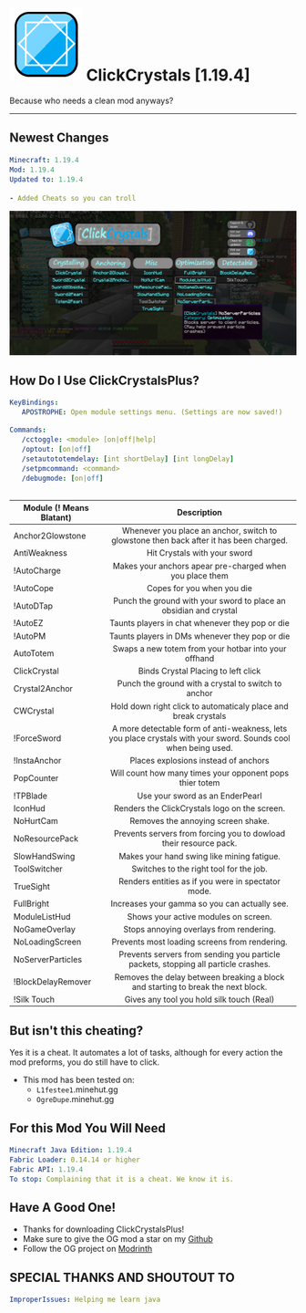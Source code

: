 
# ![ICON](https://github.com/ItziSpyder/ClickCrystals/blob/main/src/main/resources/assets/clickcrystals/icon.png) ClickCrystals [1.19.4]
Because who needs a clean mod anyways?

---------------------------------------------------------------

## Newest Changes
```yml
Minecraft: 1.19.4
Mod: 1.19.4
Updated to: 1.19.4

- Added Cheats so you can troll
```
![demo-menu](./assets/image/demo-menu.png)

## How Do I Use ClickCrystalsPlus?
```yml
KeyBindings:
   APOSTROPHE: Open module settings menu. (Settings are now saved!)
```
```yml
Commands:
   /cctoggle: <module> [on|off|help]
   /optout: [on|off]
   /setautototemdelay: [int shortDelay] [int longDelay]
   /setpmcommand: <command>
   /debugmode: [on|off]
   
```
|  Module (! Means Blatant)  | Description |
| ------------- |:-------------:|
|Anchor2Glowstone|Whenever you place an anchor, switch to glowstone then back after it has been charged.|
|AntiWeakness|Hit Crystals with your sword|
|!AutoCharge|Makes your anchors apear pre-charged when you place them|
|!AutoCope|Copes for you when you die|
|!AutoDTap|Punch the ground with your sword to place an obsidian and crystal|
|!AutoEZ|Taunts players in chat whenever they pop or die|
|!AutoPM|Taunts players in DMs whenever they pop or die|
|AutoTotem|Swaps a new totem from your hotbar into your offhand|
|ClickCrystal|Binds Crystal Placing to left click|
|Crystal2Anchor|Punch the ground with a crystal to switch to anchor|
|CWCrystal|Hold down right click to automaticaly place and break crystals|
|!ForceSword|A more detectable form of anti-weakness, lets you place crystals with your sword. Sounds cool when being used.|
|!InstaAnchor|Places explosions instead of anchors|
|PopCounter|Will count how many times your opponent pops thier totem|
|!TPBlade|Use your sword as an EnderPearl|
|IconHud|Renders the ClickCrystals logo on the screen.|
|NoHurtCam|Removes the annoying screen shake.|
|NoResourcePack| Prevents servers from forcing you to dowload their resource pack.|
|SlowHandSwing| Makes your hand swing like mining fatigue.|
|ToolSwitcher| Switches to the right tool for the job.|
|TrueSight| Renders entities as if you were in spectator mode.|
|FullBright| Increases your gamma so you can actually see.|
|ModuleListHud| Shows your active modules on screen.|
|NoGameOverlay| Stops annoying overlays from rendering.|
|NoLoadingScreen| Prevents most loading screens from rendering.|
|NoServerParticles| Prevents servers from sending you particle packets, stopping all particle crashes.|
|!BlockDelayRemover| Removes the delay between breaking a block and starting to break the next block.|
|!Silk Touch| Gives any tool you hold silk touch (Real)|


## But isn't this cheating?
Yes it is a cheat. It automates a lot of tasks, although for every action the mod preforms, you do still have to click.
- This mod has been tested on:
  - `L1festee1`.minehut.gg
  - `OgreDupe`.minehut.gg

## For this Mod You Will Need
```yml
Minecraft Java Edition: 1.19.4
Fabric Loader: 0.14.14 or higher
Fabric API: 1.19.4
To stop: Complaining that it is a cheat. We know it is.
```

## Have A Good One!
- Thanks for downloading ClickCrystalsPlus!
- Make sure to give the OG mod a star on my [Github](https://github.com/itzispyder/clickcrystals)
- Follow the OG project on [Modrinth](https://modrinth.com/mod/clickcrystals)

## SPECIAL THANKS AND SHOUTOUT TO
```yml
ImproperIssues: Helping me learn java
```

